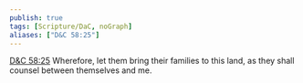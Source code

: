 ```yaml
---
publish: true
tags: [Scripture/DaC, noGraph]
aliases: ["D&C 58:25"]
---
```

[D&C 58:25](https://churchofjesuschrist.org/study/scriptures/dc-testament/dc/58?lang=eng&id=p25#p25) Wherefore, let them bring their families to this land, as they shall counsel between themselves and me.
